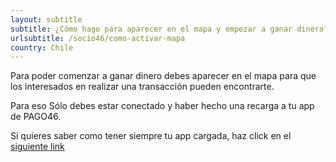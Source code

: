 ```yaml
---
layout: subtitle
subtitle: ¿Cómo hago para aparecer en el mapa y empezar a ganar dinero?
urlsubtitle: /socio46/como-activar-mapa
country: Chile
---
```

Para poder comenzar a ganar dinero debes aparecer en el mapa para que los interesados en realizar una transacción pueden encontrarte.

Para eso Sólo debes estar conectado y haber hecho una recarga a tu app de PAGO46.

Si quieres saber como tener siempre tu app cargada, haz click en el [siguiente link](https://a3g2b2.emailsp.com/frontend/LandingPage.aspx?idList=2&idLP=7&guid=85cf2362-4b8d-4f40-b0ec-d8812f97e20b)